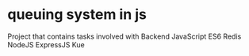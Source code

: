 # queuing system in js

Project that contains tasks involved with
Backend
JavaScript
ES6
Redis
NodeJS 
ExpressJS
Kue
